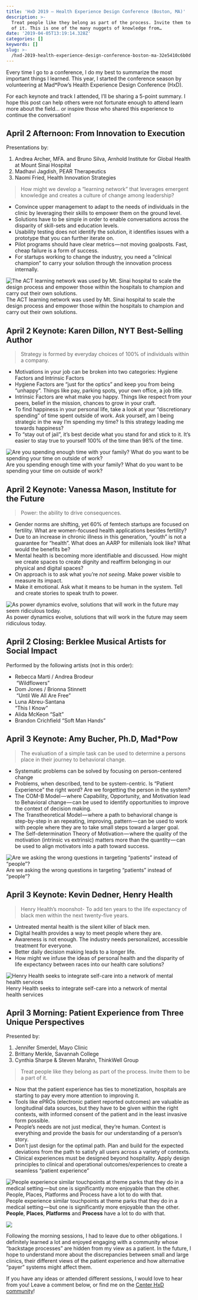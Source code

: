 ```yaml
---
title: 'HxD 2019 — Health Experience Design Conference (Boston, MA)'
description: >-
  Treat people like they belong as part of the process. Invite them to be a part
  of it. This is one of the many nuggets of knowledge from…
date: '2019-04-05T13:19:14.328Z'
categories: []
keywords: []
slug: >-
  /hxd-2019-health-experience-design-conference-boston-ma-32e5410c6b0d
---
```


Every time I go to a conference, I do my best to summarize the most important things I learned. This year, I started the conference season by volunteering at Mad\*Pow’s Health Experience Design Conference (HxD).

For each keynote and track I attended, I’ll be sharing a 5-point summary. I hope this post can help others were not fortunate enough to attend learn more about the field… or inspire those who shared this experience to continue the conversation!

## April 2 Afternoon: From Innovation to Execution

Presentations by:

1.  Andrea Archer, MFA. and Bruno Silva, Arnhold Institute for Global Health at Mount Sinai Hospital
2.  Madhavi Jagdish, PEAR Therapeutics
3.  Naomi Fried, Health Innovation Strategies

> How might we develop a “learning network” that leverages emergent knowledge and creates a culture of change among leadership?

*   Convince upper management to adapt to the needs of individuals in the clinic by leveraging their skills to empower them on the ground level.
*   Solutions have to be simple in order to enable conversations across the disparity of skill-sets and education levels.
*   Usability testing does not identify the solution, it identifies issues with a prototype that you can further iterate on.
*   Pilot programs should have clear metrics — not moving goalposts. Fast, cheap failure is a form of success.
*   For startups working to change the industry, you need a “clinical champion” to carry your solution through the innovation process internally.

![The ACT learning network was used by Mt. Sinai hospital to scale the design process and empower those within the hospitals to champion and carry out their own solutions.](/img/medium/1__u1MFb__9W3go3S8__bgCD6GA.jpeg)
The ACT learning network was used by Mt. Sinai hospital to scale the design process and empower those within the hospitals to champion and carry out their own solutions.

## April 2 Keynote: Karen Dillon, NYT Best-Selling Author

> Strategy is formed by everyday choices of 100% of individuals within a company.

*   Motivations in your job can be broken into two categories: Hygiene Factors and Intrinsic Factors
*   Hygiene Factors are “just for the optics” and keep you from being “unhappy”. Things like pay, parking spots, your own office, a job title.
*   Intrinsic Factors are what make you happy. Things like respect from your peers, belief in the mission, chances to grow in your craft.
*   To find happiness in your personal life, take a look at your “discretionary spending” of time spent outside of work. Ask yourself, am I being strategic in the way I’m spending my time? Is this strategy leading me towards happiness?
*   To “stay out of jail”, it’s best decide what you stand for and stick to it. It’s easier to stay true to yourself 100% of the time than 98% of the time.

![Are you spending enough time with your family? What do you want to be spending your time on outside of work?](/img/medium/1__TJQwCj4U__GBKLmwzEPGJgA.jpeg)
Are you spending enough time with your family? What do you want to be spending your time on outside of work?

## April 2 Keynote: Vanessa Mason, Institute for the Future

> Power: the ability to drive consequences.

*   Gender norms are shifting, yet 60% of femtech startups are focused on fertility. What are women-focused health applications besides fertility?
*   Due to an increase in chronic illness in this generation, “youth” is not a guarantee for “health”. What does an AARP for millenials look like? What would the benefits be?
*   Mental health is becoming more identifiable and discussed. How might we create spaces to create dignity and reaffirm belonging in our physical and digital spaces?
*   On approach is to ask what you’re _not seeing._ Make power visible to measure its impact.
*   Make it emotional. Ask what it means to be human in the system. Tell and create stories to speak truth to power.

![As power dynamics evolve, solutions that will work in the future may seem ridiculous today.](/img/medium/1__oZAlxwdDL6CYGzcELxOaCA.jpeg)
As power dynamics evolve, solutions that will work in the future may seem ridiculous today.

## April 2 Closing: Berklee Musical Artists for Social Impact

Performed by the following artists (not in this order):

*   Rebecca Marti / Andrea Brodeur  
     “Wildflowers”
*   Dom Jones / Brionna Stinnett   
     “Until We All Are Free”
*   Luna Abreu-Santana  
    “This I Know”
*   Alida McKeon “Salt”
*   Brandon Crichfield “Soft Man Hands”

## April 3 Keynote: Amy Bucher, Ph.D, Mad\*Pow

> The evaluation of a simple task can be used to determine a persons place in their journey to behavioral change.

*   Systematic problems can be solved by focusing on person-centered change
*   Problems, when described, tend to be system-centric. Is “Patient Experience” the right word? Are we forgetting the person in the system?
*   The COM-B Model — where Capability, Opportunity, and Motivation lead to Behavioral change — can be used to identify opportunities to improve the context of decision making.
*   The Transtheoretical Model — where a path to behavioral change is step-by-step in an repeating, improving, pattern — can be used to work with people where they are to take small steps toward a larger goal.
*   The Self-determination Theory of Motivation — where the quality of the motivation (intrinsic vs extrinsic) matters more than the quantity — can be used to align motivators into a path toward success.

![Are we asking the wrong questions in targeting “patients” instead of “people”?](/img/medium/1__KE3sVpKrFW__qo4oWexsdZQ.jpeg)
Are we asking the wrong questions in targeting “patients” instead of “people”?

## April 3 Keynote: Kevin Dedner, Henry Health

> Henry Health’s moonshot- To add ten years to the life expectancy of black men within the next twenty-five years.

*   Untreated mental health is the silent killer of black men.
*   Digital health provides a way to meet people where they are.
*   Awareness is not enough. The industry needs personalized, accessible treatment for everyone.
*   Better daily decision making leads to a longer life.
*   How might we infuse the ideas of personal health and the disparity of life expectancy between races into our health care solutions?

![Henry Health seeks to integrate self-care into a network of mental health services](/img/medium/1__fQ0EErmvpPHnDM7tkuob7Q.jpeg)
Henry Health seeks to integrate self-care into a network of mental health services

## April 3 Morning: Patient Experience from Three Unique Perspectives

Presented by:

1.  Jennifer Smerdel, Mayo Clinic
2.  Brittany Merkle, Savannah College
3.  Cynthia Sharpe & Steven Marahn, ThinkWell Group

> Treat people like they belong as part of the process. Invite them to be a part of it.

*   Now that the patient experience has ties to monetization, hospitals are starting to pay every more attention to improving it.
*   Tools like ePROs (electronic patient reported outcomes) are valuable as longitudinal data sources, but they have to be given within the right contexts, with informed consent of the patient and in the least invasive form possible.
*   People’s needs are not just medical, they’re human. Context is everything and provide the basis for our understanding of a person’s story.
*   Don’t just design for the optimal path. Plan and build for the expected deviations from the path to satisfy all users across a variety of contexts.
*   Clinical experiences must be designed beyond hospitality. Apply design principles to clinical and operational outcomes/experiences to create a seamless “patient experience”

![People experience similar touchpoints at theme parks that they do in a medical setting — but one is significantly more enjoyable than the other. **People**, **Places**, **Platforms** and **Process** have a lot to do with that.](/img/medium/1__fWWFUTu8AWlCYWC23leLbQ.jpeg)
People experience similar touchpoints at theme parks that they do in a medical setting — but one is significantly more enjoyable than the other. **People**, **Places**, **Platforms** and **Process** have a lot to do with that.

![](/img/medium/1__x0yL7N46Nt0uMjz03TmtlQ.jpeg)

Following the morning sessions, I had to leave due to other obligations. I definitely learned a lot and enjoyed engaging with a community whose “backstage processes” are hidden from my view as a patient. In the future, I hope to understand more about the discrepancies between small and large clinics, their different views of the patient experience and how alternative “payer” systems might affect them.

If you have any ideas or attended different sessions, I would love to hear from you! Leave a comment below, or find me on the [Center HxD community](https://centerhxd.com/)!